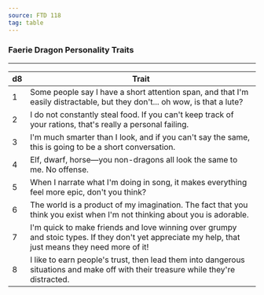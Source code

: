 ```yaml
---
source: FTD 118
tag: table
---
```


### Faerie Dragon Personality Traits
---
|d8|Trait|
|----|------------|
|1|Some people say I have a short attention span, and that I'm easily distractable, but they don't... oh wow, is that a lute?|
|2|I do not constantly steal food. If you can't keep track of your rations, that's really a personal failing.|
|3|I'm much smarter than I look, and if you can't say the same, this is going to be a short conversation.|
|4|Elf, dwarf, horse—you non-dragons all look the same to me. No offense.|
|5|When I narrate what I'm doing in song, it makes everything feel more epic, don't you think?|
|6|The world is a product of my imagination. The fact that you think you exist when I'm not thinking about you is adorable.|
|7|I'm quick to make friends and love winning over grumpy and stoic types. If they don't yet appreciate my help, that just means they need more of it!|
|8|I like to earn people's trust, then lead them into dangerous situations and make off with their treasure while they're distracted.|
